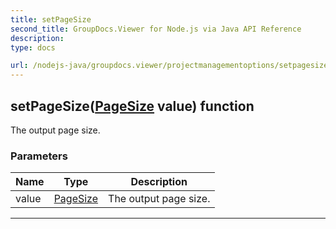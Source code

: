 ```yaml
---
title: setPageSize
second_title: GroupDocs.Viewer for Node.js via Java API Reference
description: 
type: docs

url: /nodejs-java/groupdocs.viewer/projectmanagementoptions/setpagesize/
---
```


## setPageSize([PageSize](../../pagesize) value)  function

 The output page size.
 

### Parameters

| Name | Type | Description |
| --- | --- | --- |
| value | [PageSize](../../pagesize) | The output page size. |


---


